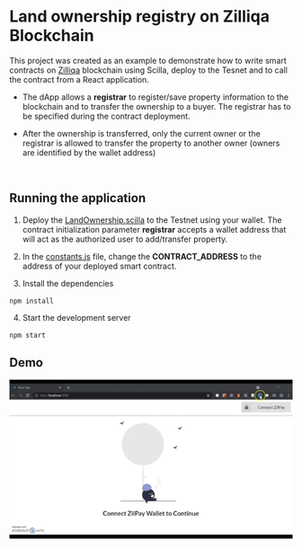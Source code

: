 # Land ownership registry on Zilliqa Blockchain

This project was created as an example to demonstrate how to write smart contracts on [Zilliqa](https://www.zilliqa.com/) blockchain using Scilla, deploy to the Tesnet and to call the contract from a React application.


* The dApp allows a **registrar** to register/save property information to the blockchain and to transfer the ownership to a buyer. The registrar has to be specified during the contract deployment.  

* After the ownership is transferred, only the current owner or the registrar is allowed to transfer the property to another owner (owners are identified by the wallet address)

<br>


## Running the application

1. Deploy the [LandOwnership.scilla](/LandOwnership.scilla) to the Testnet using your wallet. The contract initialization parameter **registrar** accepts a wallet address that will act as the authorized user to add/transfer property.


2. In the [constants.js](/src/constants.js) file, change the **CONTRACT_ADDRESS** to the address of your deployed smart contract.

3. Install the dependencies

```
npm install
```

4. Start the development server

```
npm start
```

## Demo

<p align="center">
  <img src="UIMQ9833.gif" alt="animated" />
</p>



